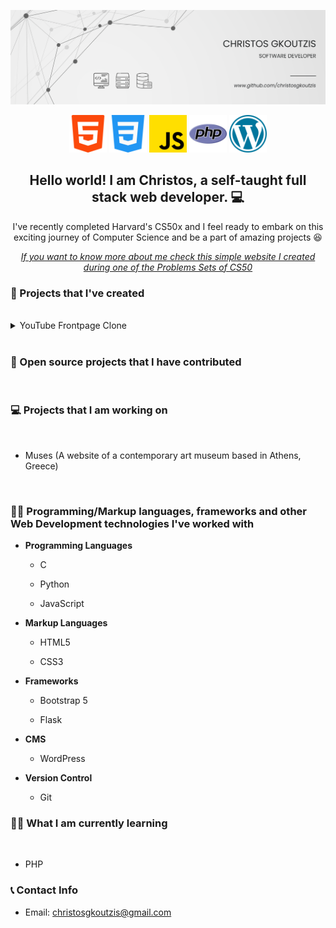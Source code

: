 ![CHRISTOS GKOUTZIS](profile-banner.png)

<p align='center'>
<img height="60" src="html-5.png">
<img height="60" src="css-3.png">
<img height="60" src="js.png">
<img height="60" src="php.png">
<img height="60" src="wordpress.png">
</p>

<h2 align="center">Hello world! I am Christos, a self-taught full stack web developer. 💻</h2>
<p align="center">I've recently completed Harvard's CS50x and I feel ready to embark on this exciting journey of Computer Science and be a part of amazing projects 😆</p>

<em><p align="center"><a href="https://christosgkoutzis.github.io/About-me/">If you want to know more about me check this simple website I created during one of the Problems Sets of CS50</a></p></em>

### 💾 Projects that I've created

</br>

<details>
	
<summary> YouTube Frontpage Clone </summary> <br/>

- **Summary:** An updated and responsive version of the final project of the HTML-CSS course by SuperSimpleDev. <br/>

- <a href="https://github.com/christosgkoutzis/YouTube-frontpage-clone">Project's Repository</a> <br/>

- <a href="https://christosgkoutzis.github.io/YouTube-frontpage-clone/">Have a look at the project!</a> <br/>

</details>

</br>

### 🔧 Open source projects that I have contributed

</br>

### 💻 Projects that I am working on

</br>

* Muses (A website of a contemporary art museum based in Athens, Greece)

</br>

### 👨‍💻 Programming/Markup languages, frameworks and other Web Development technologies I've worked with

  - **Programming Languages**
  
      - C
        
      - Python
        
      - JavaScript 
  
  - **Markup Languages**
  
      - HTML5
        
      - CSS3
  
  - **Frameworks**
  
      - Bootstrap 5
        
      - Flask
  
  - **CMS**
  
      - WordPress
  
  - **Version Control**
  
      - Git


### 👨‍🎓 What I am currently learning
</br>

  - PHP

### 📞 Contact Info

 - Email: christosgkoutzis@gmail.com

